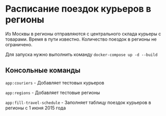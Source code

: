 # Расписание поездок курьеров в регионы

Из Москвы в регионы отправляются с центрального склада курьеры с товарами. Время в пути известно. 
Количество поездок в регионы не ограничено.

Для запуска нужно выполнить команду `docker-compose up -d --build`

## Консольные команды

`app:couriers` - Добавляет тестовых курьеров

`app:regions` - Добавляет тестовые регионы

`app:fill-travel-schedule` - Заполняет таблицу поездок курьеров в регионы с 1 июня 2015 года